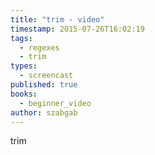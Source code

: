 ```yaml
---
title: "trim - video"
timestamp: 2015-07-26T16:02:19
tags:
  - regexes
  - trim
types:
  - screencast
published: true
books:
  - beginner_video
author: szabgab
---
```



trim


<slidecast file="beginner-perl/trim" youtube="C-dO20lgA_c" />

